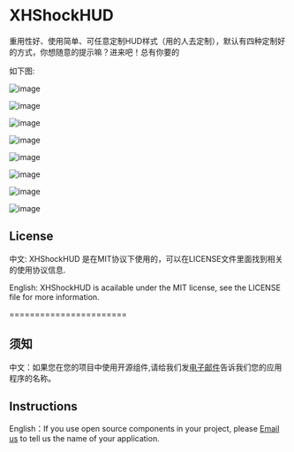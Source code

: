 XHShockHUD
==========

重用性好、使用简单、可任意定制HUD样式（用的人去定制），默认有四种定制好的方式，你想随意的提示嘛？进来吧！总有你要的

如下图:


![image](https://github.com/JackTeam/XHShockHUD/raw/master/Screenshots/main.png)

![image](https://github.com/JackTeam/XHShockHUD/raw/master/Screenshots/HUD.png)

![image](https://github.com/JackTeam/XHShockHUD/raw/master/Screenshots/delayHUD1.png)

![image](https://github.com/JackTeam/XHShockHUD/raw/master/Screenshots/delayHUD2.png)

![image](https://github.com/JackTeam/XHShockHUD/raw/master/Screenshots/delayHUD3.png)

![image](https://github.com/JackTeam/XHShockHUD/raw/master/Screenshots/delayHUD4.png)

![image](https://github.com/JackTeam/XHShockHUD/raw/master/Screenshots/delayHUDLabel.png)

![image](https://github.com/JackTeam/XHShockHUD/raw/master/Screenshots/UIKitHUD.png)



## License

中文:      XHShockHUD 是在MIT协议下使用的，可以在LICENSE文件里面找到相关的使用协议信息.

English:   XHShockHUD is acailable under the MIT license, see the LICENSE file for more information.



=======================
## 须知       
中文：如果您在您的项目中使用开源组件,请给我们发[电子邮件](mailto:xhzengAIB@gmail.com?subject=From%20GitHub%20XHShockHUD)告诉我们您的应用程序的名称。         

## Instructions
         
English：If you use open source components in your project, please [Email us](mailto:xhzengAIB@gmail.com?subject=From%20GitHub%20XHShockHUD) to tell us the name of your application.
